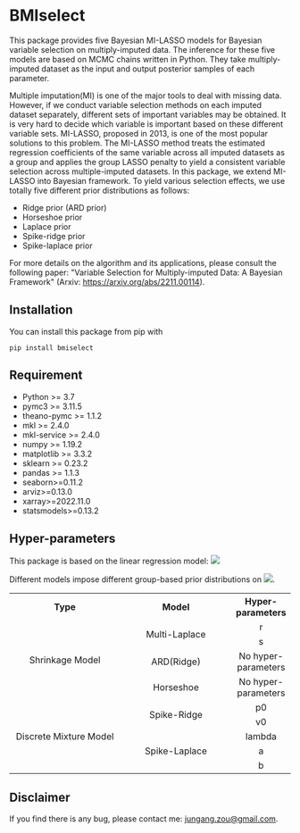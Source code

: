 # BMIselect
This package provides five Bayesian MI-LASSO models for Bayesian variable selection on multiply-imputed data. The inference for these five models are based on MCMC chains written in Python. They take multiply-imputed dataset as the input and output posterior samples of each parameter.

Multiple imputation(MI) is one of the major tools to deal with missing data. However, if we conduct variable selection methods on each imputed dataset separately, different sets of important variables may be obtained. It is very hard to decide which variable is important based on these different variable sets. MI-LASSO, proposed in 2013, is one of the most popular solutions to this problem. The MI-LASSO method treats the estimated regression coefficients of the same variable across all imputed datasets as a group and applies the group LASSO penalty to yield a consistent variable selection across multiple-imputed datasets. In this package, we extend MI-LASSO into Bayesian framework. To yield various selection effects, we use totally five different prior distributions as follows:
* Ridge prior (ARD prior)
* Horseshoe prior
* Laplace prior
* Spike-ridge prior
* Spike-laplace prior

For more details on the algorithm and its applications, please consult the following paper: "Variable Selection for Multiply-imputed Data: A Bayesian Framework" (Arxiv: https://arxiv.org/abs/2211.00114).

## Installation

You can install this package from pip with

`pip install bmiselect`


## Requirement
* Python >= 3.7
* pymc3 >= 3.11.5
* theano-pymc >= 1.1.2
* mkl >= 2.4.0
* mkl-service >= 2.4.0
* numpy >= 1.19.2
* matplotlib >= 3.3.2
* sklearn >= 0.23.2
* pandas >= 1.1.3
* seaborn>=0.11.2
* arviz>=0.13.0
* xarray>=2022.11.0
* statsmodels>=0.13.2



## Hyper-parameters
This package is based on the linear regression model: <img src="https://latex.codecogs.com/gif.latex?Y=\alpha+X\beta+\epsilon" /> 

Different models impose different group-based prior distributions on <img src="https://latex.codecogs.com/gif.latex?\beta" />. 

<table>
   <tr>
      <th width="40%">Type</th>
      <th width="40%">Model</th>
     <th width="40%">Hyper-parameters</th>
   </tr>
   <tr>
      <td style="text-align:center" width="25%" rowspan="4" colspan="1">Shrinkage Model</td>
      <td style="text-align:center" width="13%" colspan="1" rowspan="2">Multi-Laplace</td>
      <td style="text-align:center" width="30%" colspan="1">r</td>
   </tr>
   <tr>
    <td style="text-align:center" width="30%" colspan="1">s</td>
   </tr>
   <tr>
      <td style="text-align:center" colspan="1" rowspan="1">ARD(Ridge)</td>
      <td style="text-align:center" width="30%" colspan="1">No hyper-parameters</td>
   </tr>
   <tr>
    <td style="text-align:center" width="30%" colspan="1">Horseshoe</td>
      <td style="text-align:center" width="30%" colspan="1">No hyper-parameters</td>
   </tr>
   <tr>
      <td style="text-align:center" colspan="1" rowspan="5">Discrete Mixture Model</td>
      <td style="text-align:center" width="30%" rowspan="2">Spike-Ridge</td>
      <td style="text-align:center" width="30%" rowspan="1">p0</td>
   
   <tr>
     <td style="text-align:center" colspan="1">v0</td>
   </tr>
   <tr>
      <td style="text-align:center" colspan="1" rowspan="3">Spike-Laplace</td>
      <td style="text-align:center" colspan="1">lambda</td>
   </tr>
   <tr>
      <td style="text-align:center" colspan="1">a</td>
   </tr>
      <tr>
      <td style="text-align:center" colspan="1">b</td>
   </tr>
</tr>
</table>

## Disclaimer

If you find there is any bug, please contact me: jungang.zou@gmail.com.
